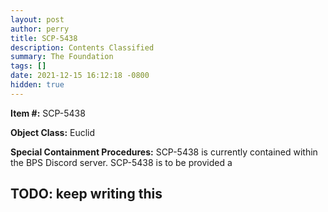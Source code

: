 ```yaml
---
layout: post
author: perry
title: SCP-5438
description: Contents Classified
summary: The Foundation
tags: []
date: 2021-12-15 16:12:18 -0800
hidden: true
---
```


**Item #:** SCP-5438

**Object Class:** Euclid

**Special Containment Procedures:** SCP-5438 is currently contained
within the BPS Discord server. SCP-5438 is to be provided a 

## TODO: keep writing this